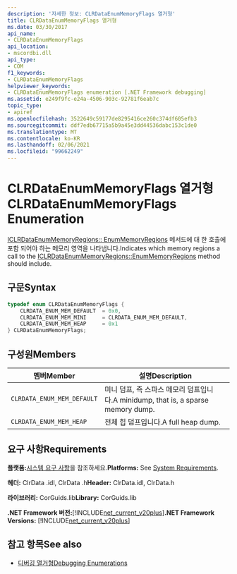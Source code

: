 ```yaml
---
description: '자세한 정보: CLRDataEnumMemoryFlags 열거형'
title: CLRDataEnumMemoryFlags 열거형
ms.date: 03/30/2017
api_name:
- CLRDataEnumMemoryFlags
api_location:
- mscordbi.dll
api_type:
- COM
f1_keywords:
- CLRDataEnumMemoryFlags
helpviewer_keywords:
- CLRDataEnumMemoryFlags enumeration [.NET Framework debugging]
ms.assetid: e249f9fc-e24a-4506-903c-92781f6eab7c
topic_type:
- apiref
ms.openlocfilehash: 3522649c59177de8295416ce260c374df605efb3
ms.sourcegitcommit: ddf7edb67715a5b9a45e3dd44536dabc153c1de0
ms.translationtype: MT
ms.contentlocale: ko-KR
ms.lasthandoff: 02/06/2021
ms.locfileid: "99662249"
---
```

# <a name="clrdataenummemoryflags-enumeration"></a><span data-ttu-id="00090-103">CLRDataEnumMemoryFlags 열거형</span><span class="sxs-lookup"><span data-stu-id="00090-103">CLRDataEnumMemoryFlags Enumeration</span></span>

<span data-ttu-id="00090-104">[ICLRDataEnumMemoryRegions:: EnumMemoryRegions](iclrdataenummemoryregions-enummemoryregions-method.md) 메서드에 대 한 호출에 포함 되어야 하는 메모리 영역을 나타냅니다.</span><span class="sxs-lookup"><span data-stu-id="00090-104">Indicates which memory regions a call to the [ICLRDataEnumMemoryRegions::EnumMemoryRegions](iclrdataenummemoryregions-enummemoryregions-method.md) method should include.</span></span>  
  
## <a name="syntax"></a><span data-ttu-id="00090-105">구문</span><span class="sxs-lookup"><span data-stu-id="00090-105">Syntax</span></span>  
  
```cpp  
typedef enum CLRDataEnumMemoryFlags {  
    CLRDATA_ENUM_MEM_DEFAULT  = 0x0,  
    CLRDATA_ENUM_MEM_MINI     = CLRDATA_ENUM_MEM_DEFAULT,  
    CLRDATA_ENUM_MEM_HEAP     = 0x1  
} CLRDataEnumMemoryFlags;  
```  
  
## <a name="members"></a><span data-ttu-id="00090-106">구성원</span><span class="sxs-lookup"><span data-stu-id="00090-106">Members</span></span>  
  
|<span data-ttu-id="00090-107">멤버</span><span class="sxs-lookup"><span data-stu-id="00090-107">Member</span></span>|<span data-ttu-id="00090-108">설명</span><span class="sxs-lookup"><span data-stu-id="00090-108">Description</span></span>|  
|------------|-----------------|  
|`CLRDATA_ENUM_MEM_DEFAULT`|<span data-ttu-id="00090-109">미니 덤프, 즉 스파스 메모리 덤프입니다.</span><span class="sxs-lookup"><span data-stu-id="00090-109">A minidump, that is, a sparse memory dump.</span></span>|  
|`CLRDATA_ENUM_MEM_HEAP`|<span data-ttu-id="00090-110">전체 힙 덤프입니다.</span><span class="sxs-lookup"><span data-stu-id="00090-110">A full heap dump.</span></span>|  
  
## <a name="requirements"></a><span data-ttu-id="00090-111">요구 사항</span><span class="sxs-lookup"><span data-stu-id="00090-111">Requirements</span></span>  

 <span data-ttu-id="00090-112">**플랫폼:**[시스템 요구 사항](../../get-started/system-requirements.md)을 참조하세요.</span><span class="sxs-lookup"><span data-stu-id="00090-112">**Platforms:** See [System Requirements](../../get-started/system-requirements.md).</span></span>  
  
 <span data-ttu-id="00090-113">**헤더:** ClrData .idl, ClrData .h</span><span class="sxs-lookup"><span data-stu-id="00090-113">**Header:** ClrData.idl, ClrData.h</span></span>  
  
 <span data-ttu-id="00090-114">**라이브러리:** CorGuids.lib</span><span class="sxs-lookup"><span data-stu-id="00090-114">**Library:** CorGuids.lib</span></span>  
  
 <span data-ttu-id="00090-115">**.NET Framework 버전:**[!INCLUDE[net_current_v20plus](../../../../includes/net-current-v20plus-md.md)]</span><span class="sxs-lookup"><span data-stu-id="00090-115">**.NET Framework Versions:** [!INCLUDE[net_current_v20plus](../../../../includes/net-current-v20plus-md.md)]</span></span>  
  
## <a name="see-also"></a><span data-ttu-id="00090-116">참고 항목</span><span class="sxs-lookup"><span data-stu-id="00090-116">See also</span></span>

- [<span data-ttu-id="00090-117">디버깅 열거형</span><span class="sxs-lookup"><span data-stu-id="00090-117">Debugging Enumerations</span></span>](debugging-enumerations.md)
